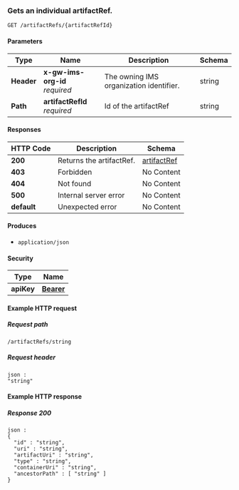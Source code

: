 
<a name="getartifactref"></a>
### Gets an individual artifactRef.
```
GET /artifactRefs/{artifactRefId}
```


#### Parameters

|Type|Name|Description|Schema|
|---|---|---|---|
|**Header**|**x-gw-ims-org-id**  <br>*required*|The owning IMS organization identifier.|string|
|**Path**|**artifactRefId**  <br>*required*|Id of the artifactRef|string|


#### Responses

|HTTP Code|Description|Schema|
|---|---|---|
|**200**|Returns the artifactRef.|[artifactRef](../definitions/artifactRef.md#artifactref)|
|**403**|Forbidden|No Content|
|**404**|Not found|No Content|
|**500**|Internal server error|No Content|
|**default**|Unexpected error|No Content|


#### Produces

* `application/json`


#### Security

|Type|Name|
|---|---|
|**apiKey**|**[Bearer](security.md#bearer)**|


#### Example HTTP request

##### Request path
```
/artifactRefs/string
```


##### Request header
```
json :
"string"
```


#### Example HTTP response

##### Response 200
```
json :
{
  "id" : "string",
  "uri" : "string",
  "artifactUri" : "string",
  "type" : "string",
  "containerUri" : "string",
  "ancestorPath" : [ "string" ]
}
```



